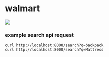 # walmart
<img src="http://i.walmartimages.com/i/p/00/08/93/05/54/0008930554353_Color_Bright-Blue_SW_180X180.jpg" />

### example search api request
```
curl http://localhost:8000/search?q=backpack
curl http://localhost:8000/search?q=Mattress
```
